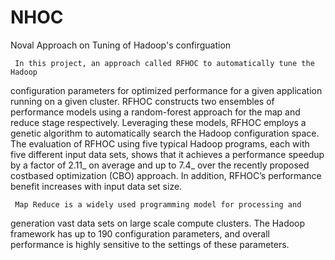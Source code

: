 # NHOC
Noval Approach on Tuning of Hadoop's confirguation
 
     In this project, an approach called RFHOC to automatically tune the Hadoop
configuration parameters for optimized performance for a given application
running on a given cluster. RFHOC constructs two ensembles of
performance models using a random-forest approach for the map and reduce
stage respectively. Leveraging these models, RFHOC employs a genetic
algorithm to automatically search the Hadoop configuration space. The
evaluation of RFHOC using five typical Hadoop programs, each with five
different input data sets, shows that it achieves a performance speedup by a
factor of 2.11_ on average and up to 7.4_ over the recently proposed costbased optimization (CBO) approach. In addition, RFHOC’s performance
benefit increases with input data set size.

     Map Reduce is a widely used programming model for processing and
generation vast data sets on large scale compute clusters. The Hadoop
framework has up to 190 configuration parameters, and overall performance
is highly sensitive to the settings of these parameters. 

